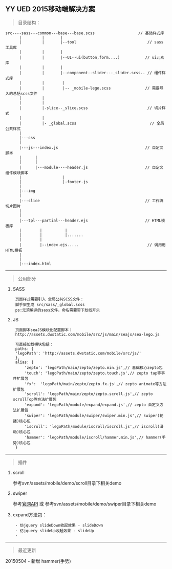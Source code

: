 ## YY UED 2015移动端解决方案

> 目录结构：

	src----sass---common---base---base.scss	                  // 基础样式库
		  |		    |       |
		  |         |       |--tool	                              // sass工具库
		  |         |       |
		  |         |       |--UI--ui(button,form....)           // ui元素库
		  |		    |       |      
		  |         |       |--component--slider---_slider.scss.. // 组件样式库
		  |         | 		 |
		  |			|        |-- _mobile-lego.scss               // 需要导入的总括scss文件
		  |			|
		  |         |
		  |         |-slice--_slice.scss                          // 切片样式
		  |         |
		  |         |- _global.scss                                // 全局公共样式
		  |
		  |---css
		  |
		  |---js---index.js                                      // 自定义脚本
		  |      |		  
		  |      |
		  |      |---module----header.js                         // 自定义组件模块脚本
		  |		             |
		  |					 |-footer.js             
		  |
		  |---img
		  |
		  |---slice                                              // 工作流切片图片
		  |						
		  |			
          |---tpl---partial---header.ejs                         // HTML模板库
		  |		   |          |
		  |        |          |.......
		  |        |
		  |		   |--index.ejs..... 		                      // 调用用HTML模板
		  |	   
		  |
		  |---index.html



- - -


> 公用部分

1. SASS
	
		页面样式需要引入 全局公共SCSS文件：
		脚手架生成 src/sass/_global.scss 
		ps:无须编译的sass文件，命名需要带下划线开头
	
2. JS

		页面脚本seaJS模块化配置脚本：
		http://assets.dwstatic.com/mobile/src/js/main/seajs/sea-lego.js
		
		可直接加载模块包括：
		paths: {
		'legoPath': 'http://assets.dwstatic.com/mobile/src/js/'
		},
		alias: {
			'zepto': 'legoPath/main/zepto/zepto.min.js',// 基础核心zepto包
			'touch': 'legoPath/main/zepto/zepto.touch.js',// zepto tap等事件扩展包
			'fx':  'legoPath/main/zepto/zepto.fx.js',// zepto animate等方法扩展包
			'scroll': 'legoPath/main/zepto/zepto.scroll.js',// zepto scrollTop等方法扩展包
			'expand': 'legoPath/module/expand/expand.js',// zepto 自定义方法扩展包
			'swiper': 'legoPath/module/swiper/swiper.min.js',// swiper(轮播)核心包
	      	'iscroll': 'legoPath/module/iscroll/iscroll.js',// iscroll(滑动)核心包
	      	'hammer': 'legoPath/module/iscroll/hammer.min.js',// hammer(手势)核心包
		}      	
      	
  
- - -  
      	
 > 插件
 
 1. scroll
 	
 	参考svn/assets/mobile/demo/scroll目录下相关demo
 
 2. swiper 
 
 	参考[官网API](http://www.swiper.com.cn/api/index.html) 或 参考svn/assets/mobile/demo/swiper目录下相关demo 
 		
 		
 3. expand方法包：
 	     	
 	     · 仿jquery slideDown收起效果 - slideDown
 	     · 仿jquery slideUp收起效果 - slideUp
 	     · 


- - -

> 最近更新
  
  20150504 - 新增 hammer(手势)